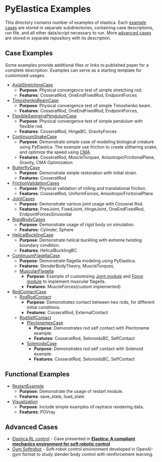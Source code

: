 # PyElastica Examples

This directory contains number of examples of elastica.
Each [example cases](#example-cases) are stored in separate subdirectories, containing case descriptions, run file, and all other data/script necessary to run.
More [advanced cases](#advanced-cases) are stored in separate repository with its description.

## Case Examples

Some examples provide additional files or links to published paper for a complete description.
Examples can serve as a starting template for customized usages.

* [AxialStretchingCase](./AxialStretchingCase)
    * __Purpose__: Physical convergence test of simple stretching rod.
    * __Features__: CosseratRod, OneEndFixedRod, EndpointForces
* [TimoshenkoBeamCase](./TimoshenkoBeamCase)
    * __Purpose__: Physical convergence test of simple Timoshenko beam.
    * __Features__: CosseratRod, OneEndFixedRod, EndpointForces,
* [FlexibleSwingingPendulumCase](./FlexibleSwingingPendulumCase)
    * __Purpose__: Physical convergence test of simple pendulum with flexible rod.
    * __Features__: CosseratRod, HingeBC, GravityForces
* [ContinuumSnakeCase](./ContinuumSnakeCase)
    * __Purpose__: Demonstrate simple case of modeling biological creature using PyElastica. The example use friction to create slithering snake, and optimize the speed using [CMA](https://github.com/CMA-ES/pycma).
    * __Features__: CosseratRod, MuscleTorques, AnisotropicFrictionalPlane, Gravity, CMA Optimization
* [ButterflyCase](./ButterflyCase)
    * __Purpose__: Demonstrate simple restoration with initial strain.
    * __Features__: CosseratRod
* [FrictionValidationCases](./FrictionValidationCases)
    * __Purpose__: Physical validation of rolling and translational friction.
    * __Features__: CosseratRod, UniformForces, AnisotropicFrictionalPlane
* [JointCases](./JointCases)
    * __Purpose__: Demonstrate various joint usage with Cosserat Rod.
    * __Features__: FreeJoint, FixedJoint, HingeJoint, OneEndFixedRod, EndpointForcesSinusoidal
* [RigidBodyCases](./RigidBodyCases)
    * __Purpose__: Demonstrate usage of rigid body on simulation.
    * __Features__: Cylinder, Sphere
* [HelicalBucklingCase](./HelicalBucklingCase)
    * __Purpose__: Demonstrate helical buckling with extreme twisting boundary condition.
    * __Features__: HelicalBucklingBC
* [ContinuumFlagellaCase](./ContinuumFlagellaCase)
    * __Purpose__: Demonstrate flagella modeling using PyElastica.
    * __Features__: SlenderBodyTheory, MuscleTorques, 
    * [MuscularFlagella](./MuscularFlagella)
        * __Purpose__: Example of customizing [Joint module](./MuscularFlagella/connection_flagella.py) and [Force module](./MuscularFlagella/muscle_forces_flagella.py) to implement muscular flagella.
        * __Features__: MuscleForces(custom implemented)
* [RodContactCase](./RodContactCase)
  * [RodRodContact](./RodContactCase/RodRodContact)
    * __Purpose__: Demonstrates contact between two rods, for different initial conditions. 
    * __Features__: CosseratRod, ExternalContact
  * [RodSelfContact](./RodContactCase/RodSelfContact)
    * [PlectonemesCase](./RodContactCase/RodSelfContact/PlectonemesCase)
      * __Purpose__: Demonstrates rod self contact with Plectoneme example.
      * __Features__: CosseratRod, SelonoidsBC, SelfContact
    * [SolenoidsCase](./RodContactCase/RodSelfContact/SolenoidsCase)
      * __Purpose__: Demonstrates rod self contact with Solenoid example.
      * __Features__: CosseratRod, SelonoidsBC, SelfContact

## Functional Examples

* [RestartExample](./RestartExample)
   * __Purpose__: Demonstrate the usage of restart module.
   * __Features__: save_state, load_state
* [Visualization](./Visualization)
    * __Purpose__: Include simple examples of raytrace rendering data.
    * __Features__: POVray

## Advanced Cases

* [Elastica RL control](https://github.com/GazzolaLab/Elastica-RL-control) - Case presented in [<strong>Elastica: A compliant mechanics environment for soft robotic control</strong>](https://doi.org/10.1109/LRA.2021.3063698)
* [Gym Softrobot](https://github.com/skim0119/gym-softrobot) - Soft-robot control environment developed in OpenAI-gym format to study slender body control with reinforcement learning.
